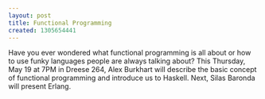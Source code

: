 ```yaml
---
layout: post
title: Functional Programming
created: 1305654441
---
```

Have you ever wondered what functional programming is all about or how to use funky languages people are always talking about? This Thursday, May 19 at 7PM in Dreese 264, Alex Burkhart will describe the basic concept of functional programming and introduce us to Haskell. Next, Silas Baronda will present Erlang.
